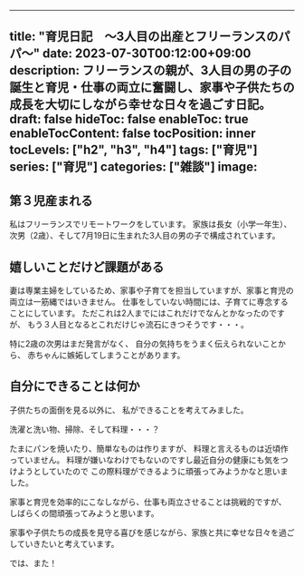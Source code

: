 ---
title: "育児日記　〜3人目の出産とフリーランスのパパ〜"
date: 2023-07-30T00:12:00+09:00
description: フリーランスの親が、3人目の男の子の誕生と育児・仕事の両立に奮闘し、家事や子供たちの成長を大切にしながら幸せな日々を過ごす日記。
draft: false
hideToc: false
enableToc: true
enableTocContent: false
tocPosition: inner
tocLevels: ["h2", "h3", "h4"]
tags: ["育児"]
series: ["育児"]
categories: ["雑談"]
image:
--

## 第３児産まれる
私はフリーランスでリモートワークをしています。
家族は長女（小学一年生）、次男（2歳）、そして7月19日に生まれた3人目の男の子で構成されています。

## 嬉しいことだけど課題がある
妻は専業主婦をしているため、家事や子育てを担当していますが、家事と育児の両立は一筋縄ではいきません。
仕事をしていない時間には、子育てに専念することにしています。
ただこれは2人までにはこれだけでなんとかなったのですが、
もう３人目となるとこれだけじゃ流石にきつそうです・・・。

特に2歳の次男はまだ発言がなく、
自分の気持ちをうまく伝えられないことから、
赤ちゃんに嫉妬してしまうことがあります。

## 自分にできることは何か
子供たちの面倒を見る以外に、
私ができることを考えてみました。

洗濯と洗い物、掃除、そして料理・・・？

たまにパンを焼いたり、簡単なものは作りますが、
料理と言えるものは近頃作っていません。
料理が嫌いなわけでもないのですし最近自分の健康にも気をつけようとしていたので
この際料理ができるように頑張ってみようかなと思いました。

家事と育児を効率的にこなしながら、仕事も両立させることは挑戦的ですが、
しばらくの間頑張ってみようと思います。

家事や子供たちの成長を見守る喜びを感じながら、家族と共に幸せな日々を過ごしていきたいと考えています。

では、また！
